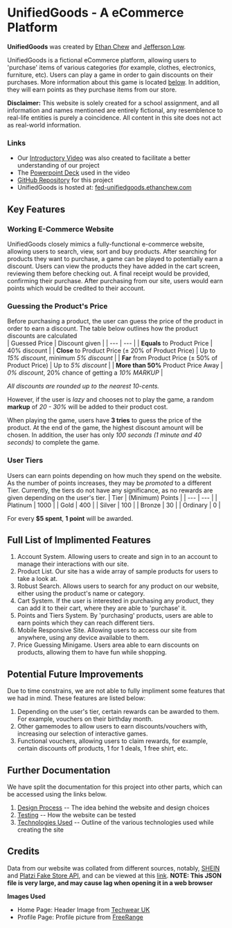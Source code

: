 # UnifiedGoods - A eCommerce Platform
**UnifiedGoods** was created by [Ethan Chew](https://github.com/Ethan-Chew) and [Jefferson Low](https://github.com/Jefflyl98).  

UnifiedGoods is a fictional eCommerce platform, allowing users to 'purchase' items of various categories (for example, clothes, electronics, furniture, etc). Users can play a game in order to gain discounts on their purchases. More information about this game is located [below](###Guessing-the-Product's-Price). In addition, they will earn points as they purchase items from our store.  

**Disclaimer:** This website is solely created for a school assignment, and all information and names mentioned are entirely fictional, any resemblence to real-life entities is purely a coincidence. All content in this site does not act as real-world information.

### Links
- Our [Introductory Video](https://drive.google.com/file/d/1zKLrLhBqWnx7C7t3TTJs4_KOHtYGXa9l/view?usp=sharing) was also created to facilitate a better understanding of our project
- The [Powerpoint Deck](https://drive.google.com/file/d/17fwgVTuHHbt1W_bWluT1_ivIvhIvBCDK/view?usp=sharing) used in the video
- [GitHub Repository](https://github.com/Ethan-Chew/UnifiedGoods) for this project
- UnifiedGoods is hosted at: [fed-unifiedgoods.ethanchew.com](https://fed-unifiedgoods.ethanchew.com)

## Key Features
### Working E-Commerce Website
UnifiedGoods closely mimics a fully-functional e-commerce website, allowing users to search, view, sort and buy products. After searching for products they want to purchase, a game can be played to potentially earn a discount. Users can view the products they have added in the cart screen, reviewing them before checking out. A final receipt would be provided, confirming their purchase. After purchasing from our site, users would earn points which would be credited to their account.


### Guessing the Product's Price
Before purchasing a product, the user can guess the price of the product in order to earn a discount. The table below outlines how the product discounts are calculated  
| Guessed Price | Discount given |
| --- | --- |
| **Equals** to Product Price | 40% discount |
| **Close** to Product Price (± 20% of Product Price) | Up to *15% discount*, minimum *5% discount* |
| **Far** from Product Price (± 50% of Product Price) | Up to *5% discount* |
| **More than 50%** Product Price Away | *0% discount*, 20% chance of getting a *10% MARKUP* |

*All discounts are rounded up to the nearest 10-cents.*

However, if the user is *lazy* and chooses not to play the game, a random **markup** of *20 - 30%* will be added to their product cost.

When playing the game, users have **3 tries** to guess the price of the product. At the end of the game, the highest discount amount will be chosen. In addition, the user has only *100 seconds (1 minute and 40 seconds)* to complete the game.

### User Tiers
Users can earn points depending on how much they spend on the website. As the number of points increases, they may be *promoted* to a different Tier. Currently, the tiers do not have any significance, as no rewards are given depending on the user's tier. 
| Tier | (Minimum) Points |
| --- | --- |
| Platinum | 1000 |
| Gold | 400 |
| Silver | 100 |
| Bronze | 30 |
| Ordinary | 0 |

For every **$5 spent**, **1 point** will be awarded.

## Full List of Implimented Features
1. Account System. Allowing users to create and sign in to an account to manage their interactions with our site.
2. Product List. Our site has a wide array of sample products for users to take a look at.
3. Robust Search. Allows users to search for any product on our website, either using the product's name or category.
4. Cart System. If the user is interested in purchasing any product, they can add it to their cart, where they are able to 'purchase' it.
5. Points and Tiers System. By 'purchasing' products, users are able to earn points which they can reach different tiers.
6. Mobile Responsive Site. Allowing users to access our site from anywhere, using any device available to them.
7. Price Guessing Minigame. Users area able to earn discounts on products, allowing them to have fun while shopping.

## Potential Future Improvements
Due to time constrains, we are not able to fully impliment some features that we had in mind. These features are listed below:
1. Depending on the user's tier, certain rewards can be awarded to them. For example, vouchers on their birthday month.
2. Other gamemodes to allow users to earn discounts/vouchers with, increasing our selection of interactive games.
3. Functional vouchers, allowing users to claim rewards, for example, certain discounts off products, 1 for 1 deals, 1 free shirt, etc.

## Further Documentation
We have split the documentation for this project into other parts, which can be accessed using the links below.
1. [Design Process](./docs/designprocess.md) -- The idea behind the website and design choices
2. [Testing](./docs/testing.md) -- How the website can be tested
3. [Technologies Used](./docs/technologies.md) -- Outline of the various technologies used while creating the site

## Credits
Data from our website was collated from different sources, notably, [SHEIN](https://shein.com/) and [Platzi Fake Store API](https://fakeapi.platzi.com/), and can be viewed at this [link](https://assets.ethanchew.com/main.json). **NOTE: This JSON file is  very large, and may cause lag when opening it in a web browser**

**Images Used**  
- Home Page: Header Image from [Techwear UK](https://techwear-uk.com/)
- Profile Page: Profile picture from [FreeRange](https://freerangestock.com/photos/120579/business-man-profile-vector.html)